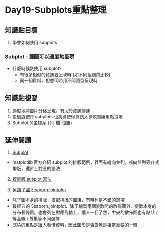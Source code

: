 # Day19-Subplots重點整理
## 知識點目標
1. 學會如何使用 subplots

### Subplot - 讓圖可以適度地呈現
- 什麼時候該使用 subplot?
    - 有很多相似的資訊要呈現時 (如不同組別的比較)
    - 同一組資料，但想同時用不同圖型呈現時

## 知識點複習
1. 適度地將圖片分格呈現，有助於資訊傳達
2. 但過度使用 subplots 也將會使得資訊太多反而讓重點混淆
3. Subplot 的坐標系 (列-欄-位置)

## 延伸閱讀
1. [Subplot](https://matplotlib.org/2.0.2/examples/pylab_examples/subplots_demo.html)
- matplotlib 官方介紹 subplot 的排版範例，裡面有縱向並列，橫向並列等各式排版，還附上對應的語法

2. [複雜版 subplot 寫法](https://jakevdp.github.io/PythonDataScienceHandbook/04.08-multiple-subplots.html)

3. [另類子圖 Seaborn.jointplot](https://seaborn.pydata.org/generated/seaborn.jointplot.html)
- 除了圖本身的排版，搭配排版的圖組，有時也是不錯的選擇
- 最經典的 Seaborn.jointplot，除了繪製兩個變數間的散佈圖外，變數本身的分布長條圖，也會列在對應的軸上，讓人一目了然，中央的散佈圖也有點狀 / 等高線 / 蜂巢等不同選擇
- EDA的重點是讓人看懂資料，因此圖形是否直覺是相當重要的一環